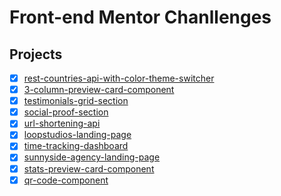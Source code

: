 # Front-end Mentor Chanllenges

## Projects

- [x] [rest-countries-api-with-color-theme-switcher](https://rest-countries-api-with-color-theme-switcher-nine.vercel.app/)
- [x] [3-column-preview-card-component](https://3-column-preview-card-component-main-swart.vercel.app/)
- [x] [testimonials-grid-section](https://testimonials-grid-section-main-imadatyatalah.netlify.app/)
- [x] [social-proof-section](https://social-proof-section-master-nine.netlify.app/)
- [x] [url-shortening-api](https://url-shortening-api-imadatyatalah.vercel.app/)
- [x] [loopstudios-landing-page](https://loopstudios-landing-page-zeta.vercel.app/)
- [x] [time-tracking-dashboard](https://time-tracking-dashboard-main.netlify.app/)
- [x] [sunnyside-agency-landing-page](https://sunnyside-agency-landing-page-imadatyatalah.netlify.app/)
- [x] [stats-preview-card-component](https://stats-preview-card-component-main-imadatyatalah.netlify.app/)
- [x] [qr-code-component](https://qr-code-component-imadatyatalah.netlify.app/)

<!-- - [ ] [ecommerce-product-page]() -->
